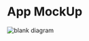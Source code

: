 # App MockUp
![blank diagram](https://user-images.githubusercontent.com/27894818/41627763-eb01d59a-7421-11e8-88f4-da8a91e3e71a.png)
